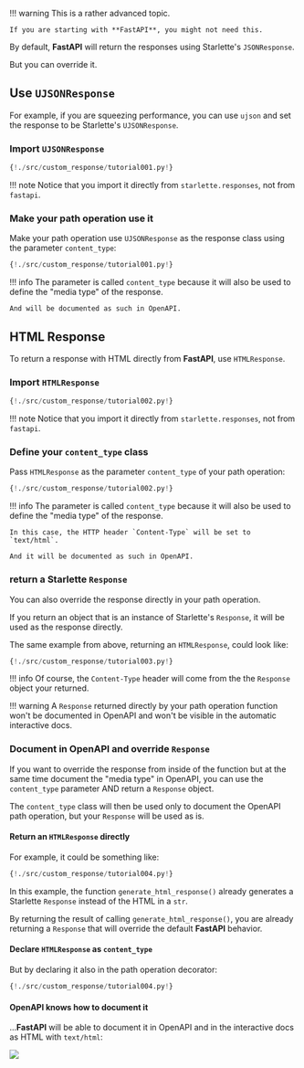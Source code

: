 !!! warning
    This is a rather advanced topic.
    
    If you are starting with **FastAPI**, you might not need this.

By default, **FastAPI** will return the responses using Starlette's `JSONResponse`.

But you can override it.

## Use `UJSONResponse`

For example, if you are squeezing performance, you can use `ujson` and set the response to be Starlette's `UJSONResponse`.

### Import `UJSONResponse`

```Python hl_lines="2"
{!./src/custom_response/tutorial001.py!}
```

!!! note
    Notice that you import it directly from `starlette.responses`, not from `fastapi`.

### Make your path operation use it

Make your path operation use `UJSONResponse` as the response class using the parameter `content_type`:

```Python hl_lines="7"
{!./src/custom_response/tutorial001.py!}
```

!!! info
    The parameter is called `content_type` because it will also be used to define the "media type" of the response.

    And will be documented as such in OpenAPI.

## HTML Response

To return a response with HTML directly from **FastAPI**, use `HTMLResponse`.

### Import `HTMLResponse`

```Python hl_lines="2"
{!./src/custom_response/tutorial002.py!}
```

!!! note
    Notice that you import it directly from `starlette.responses`, not from `fastapi`.


### Define your `content_type` class

Pass `HTMLResponse` as the parameter `content_type` of your path operation:

```Python hl_lines="7"
{!./src/custom_response/tutorial002.py!}
```

!!! info
    The parameter is called `content_type` because it will also be used to define the "media type" of the response.

    In this case, the HTTP header `Content-Type` will be set to `text/html`.

    And it will be documented as such in OpenAPI.


### return a Starlette `Response`

You can also override the response directly in your path operation.

If you return an object that is an instance of Starlette's `Response`, it will be used as the response directly.

The same example from above, returning an `HTMLResponse`, could look like:

```Python hl_lines="7"
{!./src/custom_response/tutorial003.py!}
```

!!! info
    Of course, the `Content-Type` header will come from the the `Response` object your returned.

!!! warning
    A `Response` returned directly by your path operation function won't be documented in OpenAPI and won't be visible in the automatic interactive docs.


### Document in OpenAPI and override `Response`

If you want to override the response from inside of the function but at the same time document the "media type" in OpenAPI, you can use the `content_type` parameter AND return a `Response` object.

The `content_type` class will then be used only to document the OpenAPI path operation, but your `Response` will be used as is.

#### Return an `HTMLResponse` directly

For example, it could be something like:

```Python hl_lines="7 23"
{!./src/custom_response/tutorial004.py!}
```

In this example, the function `generate_html_response()` already generates a Starlette `Response` instead of the HTML in a `str`.

By returning the result of calling `generate_html_response()`, you are already returning a `Response` that will override the default **FastAPI** behavior.

#### Declare `HTMLResponse` as `content_type`

But by declaring it also in the path operation decorator:

```Python hl_lines="21"
{!./src/custom_response/tutorial004.py!}
```

#### OpenAPI knows how to document it

...**FastAPI** will be able to document it in OpenAPI and in the interactive docs as HTML with `text/html`:

<img src="/img/tutorial/custom-response/image01.png">
